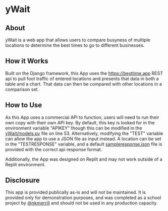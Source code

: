 # yWait
## About
yWait is a web app that allows users to compare busyness of multiple locations to determine the best times to go to different businesses.

## How it Works
Built on the Django framework, this App uses the https://besttime.app REST api to pull foot traffic of entered locations and presents that data in both a table and a chart. That data can then be compared with other locations in a comparison set.

## How to Use
As this App uses a commercial API to function, users will need to run their own copy with their own API key. By default, this key is looked for in the environment variable "APIKEY" though this can be modified in the [yWait/models.py](yWait/models.py) file on line 53. Alternatively, modifying the "TEST" variable can allow the app to use a JSON file as input instead. A location can be set in the "TESTRESPONSE" variable, and a default [sampleresponse.json](yWait/sampleresponse.json) file is provided with the correct api response format.

Additionally, the App was designed on Replit and may not work outside of a Replit environment.

## Disclosure
This app is provided publically as-is and will not be maintained. It is provided only for demonstration purposes, and was completed as a school project by [@nkmerrill](https://github.com/nkmerrill) and should not be used in any production capacity.  
